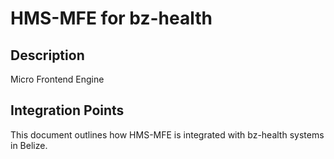 # HMS-MFE for bz-health

## Description

Micro Frontend Engine

## Integration Points

This document outlines how HMS-MFE is integrated with bz-health systems in Belize.
